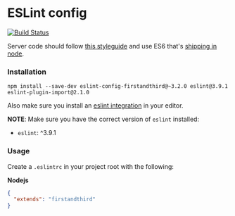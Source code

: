 # ESLint config

[![Build Status](https://travis-ci.org/firstandthird/eslint-config-firstandthird.svg?branch=master)](https://travis-ci.org/firstandthird/eslint-config-firstandthird)

Server code should follow [this styleguide](https://github.com/airbnb/javascript) and use ES6 that's [shipping in node](http://node.green).

### Installation

`npm install --save-dev eslint-config-firstandthird@~3.2.0 eslint@3.9.1 eslint-plugin-import@2.1.0`

Also make sure you install an [eslint integration](http://eslint.org/docs/user-guide/integrations) in your editor.

**NOTE**: Make sure you have the correct version of `eslint` installed:

  - `eslint`: ^3.9.1

### Usage

Create a `.eslintrc` in your project root with the following:

**Nodejs**
```json
{
  "extends": "firstandthird"
}
```
